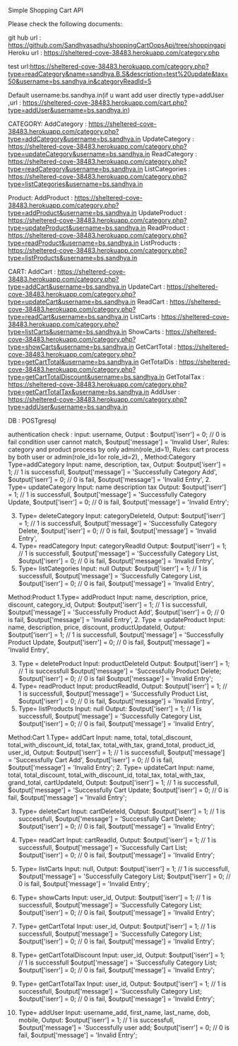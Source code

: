 Simple Shopping Cart API

Please check the following documents:

git hub url : https://github.com/Sandhyasadhu/shoppingCartOopsApi/tree/shoppingapi 
Heroku url : https://sheltered-cove-38483.herokuapp.com/category.php

test url:https://sheltered-cove-38483.herokuapp.com/category.php?type=readCategory&name=sandhya.B.S&description=test%20update&tax=50&username=bs.sandhya.in&categoryReadId=5
 
 Default username:bs.sandhya.in(if u want add user directly type=addUser ,url : https://sheltered-cove-38483.herokuapp.com/cart.php?type=addUser&username=bs.sandhya.in)
 
 CATEGORY:
  AddCategory    : https://sheltered-cove-38483.herokuapp.com/category.php?type=addCategory&username=bs.sandhya.in
  UpdateCategory : https://sheltered-cove-38483.herokuapp.com/category.php?type=updateCategory&username=bs.sandhya.in
  ReadCategory   : https://sheltered-cove-38483.herokuapp.com/category.php?type=readCategory&username=bs.sandhya.in
  ListCategories : https://sheltered-cove-38483.herokuapp.com/category.php?type=listCategories&username=bs.sandhya.in

Product:
   AddProduct    : https://sheltered-cove-38483.herokuapp.com/category.php?type=addProduct&username=bs.sandhya.in
   UpdateProduct : https://sheltered-cove-38483.herokuapp.com/category.php?type=updateProduct&username=bs.sandhya.in
   ReadProduct   : https://sheltered-cove-38483.herokuapp.com/category.php?type=readProduct&username=bs.sandhya.in
   ListProducts  : https://sheltered-cove-38483.herokuapp.com/category.php?type=listProducts&username=bs.sandhya.in 

CART:
  AddCart    : https://sheltered-cove-38483.herokuapp.com/category.php?type=addCart&username=bs.sandhya.in
  UpdateCart : https://sheltered-cove-38483.herokuapp.com/category.php?type=updateCart&username=bs.sandhya.in
  ReadCart   : https://sheltered-cove-38483.herokuapp.com/category.php?type=readCart&username=bs.sandhya.in
  ListCarts  : https://sheltered-cove-38483.herokuapp.com/category.php?type=listCarts&username=bs.sandhya.in
  ShowCarts  : https://sheltered-cove-38483.herokuapp.com/category.php?type=showCarts&username=bs.sandhya.in
  GetCartTotal : https://sheltered-cove-38483.herokuapp.com/category.php?type=getCartTotal&username=bs.sandhya.in
  GetTotalDis  : https://sheltered-cove-38483.herokuapp.com/category.php?type=getCartTotalDiscount&username=bs.sandhya.in
  GetTotalTax  : https://sheltered-cove-38483.herokuapp.com/category.php?type=getCartTotalTax&username=bs.sandhya.in
  AddUser      : https://sheltered-cove-38483.herokuapp.com/category.php?type=addUser&username=bs.sandhya.in
 
DB : POSTgresql

authentication check :
input: 
username,
Output :
	$output['iserr'] 			= 0; // 0 is fail condition user cannot match,
	$output['message'] 			= 'Invalid User',
Rules: category and product process by only admin(role_id=1),
Rules: cart process by both user or admin(role_id=1or role_id=2),
,
Method:Category
Type=addCategory
Input:
	name,
	description,
	tax,
Output:
	$output['iserr'] 			= 1; // 1 is successfull,
	$output['message'] 		= 'Successfully Category Add',
$output['iserr'] 			= 0; // 0 is fail,
	$output['message'] 		= 'Invalid Entry',
2. Type= updateCategory
Input:
	name
description
tax
Output:
	$output['iserr'] 			= 1; // 1 is successfull,
	$output['message'] 		= 'Successfully Category Update,
$output['iserr'] 			= 0; // 0 is fail,
	$output['message'] 		= 'Invalid Entry';

3. Type= deleteCategory
Input:
	categoryDeleteId,
Output:
	$output['iserr'] 			= 1; // 1 is successfull,
	$output['message'] 		= 'Successfully Category Delete,
$output['iserr'] 			= 0; // 0 is fail,
	$output['message'] 		= 'Invalid Entry',
4. Type= readCategory
Input:
	categoryReadId
Output:
	$output['iserr'] 			= 1; // 1 is successfull,
	$output['message'] 		= 'Successfully Category List,
$output['iserr'] 			= 0; // 0 is fail,
	$output['message'] 		= 'Invalid Entry',
5. Type= listCategories
Input:
	null
Output:
	$output['iserr'] 			= 1; // 1 is successfull,
	$output['message'] 		= 'Successfully Category List,
$output['iserr'] 			= 0; // 0 is fail,
	$output['message'] 		= 'Invalid Entry',


Method:Product
1.Type= addProduct
Input:
	name,
	description,
	price,
	discount,
	category_id,
Output:
	$output['iserr'] 			= 1; // 1 is successfull,
	$output['message'] 		= 'Successfully Product Add',
$output['iserr'] 			= 0; // 0 is fail,
	$output['message'] 		= 'Invalid Entry',
2. Type = updateProduct
Input:
	name,
	description,
	price,
	discount,
	productUpdateId,
Output:
	$output['iserr'] 		= 1; // 1 is successfull,
	$output['message'] 		= 'Successfully Product Update,
$output['iserr'] 			= 0; // 0 is fail,
	$output['message'] 		= 'Invalid Entry',

3. Type = deleteProduct
Input:
	productDeleteId
Output:
	$output['iserr'] 		= 1; // 1 is successfull
	$output['message'] 		= 'Successfully Product Delete;
$output['iserr'] 			= 0; // 0 is fail
	$output['message'] 		= 'Invalid Entry';
4. Type= readProduct
Input:
	productReadId,
Output:
	$output['iserr'] 		= 1; // 1 is successfull,
	$output['message'] 		= 'Successfully Product  List,
$output['iserr'] 			= 0; // 0 is fail,
	$output['message'] 		= 'Invalid Entry',
5. Type= listProducts
Input:
	null
Output:
	$output['iserr'] 		= 1; // 1 is successfull,
	$output['message'] 		= 'Successfully Category List,
$output['iserr'] 			= 0; // 0 is fail,
	$output['message'] 		= 'Invalid Entry',


Method:Cart
1.Type= addCart
Input:
	name,
	total,
	total_discount,
	total_with_discount_id,
	total_tax,
	total_with_tax,
	grand_total,
	product_id,
	user_id,
Output:
	$output['iserr'] 		= 1; // 1 is successfull,
	$output['message'] 		= 'Successfully Cart Add',
$output['iserr'] 			= 0; // 0 is fail,
	$output['message'] 		= 'Invalid Entry';
2. Type= updateCart
Input:
	name,
	total,
	total_discount,
	total_with_discount_id,
	total_tax,
	total_with_tax,
	grand_total,
	cartUpdateId,
Output:
	$output['iserr'] 		= 1; // 1 is successfull,
	$output['message'] 		= 'Successfully Cart Update;
$output['iserr'] 			= 0; // 0 is fail,
	$output['message'] 		= 'Invalid Entry';

3. Type= deleteCart
Input:
	cartDeleteId,
Output:
	$output['iserr'] 		= 1; // 1 is successfull,
	$output['message'] 		= 'Successfully Cart Delete;
$output['iserr'] 			= 0; // 0 is fail,
	$output['message'] 		= 'Invalid Entry';
4. Type= readCart
Input:
	cartReadId,
Output:
	$output['iserr'] 		= 1; // 1 is successfull,
	$output['message'] 		= 'Successfully Cart  List;
$output['iserr'] 			= 0; // 0 is fail,
	$output['message'] 		= 'Invalid Entry';
5. Type= listCarts
Input:
	null,
Output:
	$output['iserr'] 		= 1; // 1 is successfull,
	$output['message'] 		= 'Successfully Category List;
$output['iserr'] 			= 0; // 0 is fail,
	$output['message'] 		= 'Invalid Entry';

6. Type= showCarts
Input:
	user_id,
Output:
	$output['iserr'] 		= 1; // 1 is successfull,
	$output['message'] 		= 'Successfully Category List;
$output['iserr'] 			= 0; // 0 is fail,
	$output['message'] 		= 'Invalid Entry';

7. Type= getCartTotal
Input:
	user_id,
Output:
	$output['iserr'] 		= 1; // 1 is successfull,
	$output['message'] 		= 'Successfully Category List;
$output['iserr'] 			= 0; // 0 is fail,
	$output['message'] 		= 'Invalid Entry';
8. Type= getCartTotalDiscount
Input:
	user_id,
Output:
	$output['iserr'] 		= 1; // 1 is successfull
	$output['message'] 		= 'Successfully Category List;
$output['iserr'] 			= 0; // 0 is fail,
	$output['message'] 		= 'Invalid Entry';
9. Type= getCartTotalTax
Input:
	user_id,
Output:
	$output['iserr'] 		= 1; // 1 is successfull,
	$output['message'] 		= 'Successfully Category List;
$output['iserr'] 			= 0; // 0 is fail,
	$output['message'] 		= 'Invalid Entry';
10. Type= addUser
Input:
	username_add,
	first_name,
	last_name,
	dob,
	mobile,
Output:
	$output['iserr'] 		= 1; // 1 is successfull,
	$output['message'] 		= 'Successfully user  add;
$output['iserr'] 			= 0; // 0 is fail,
	$output['message'] 		= 'Invalid Entry';

